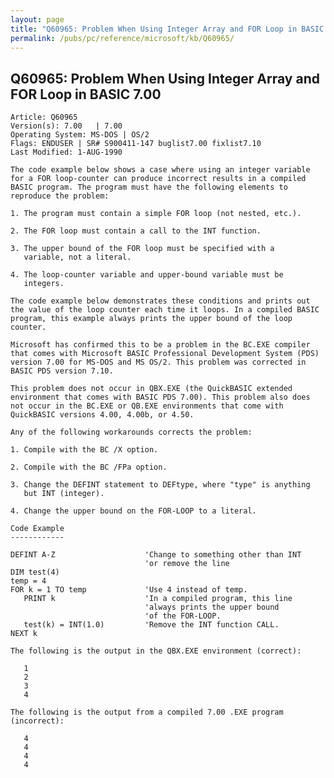 ```yaml
---
layout: page
title: "Q60965: Problem When Using Integer Array and FOR Loop in BASIC 7.00"
permalink: /pubs/pc/reference/microsoft/kb/Q60965/
---
```


## Q60965: Problem When Using Integer Array and FOR Loop in BASIC 7.00

	Article: Q60965
	Version(s): 7.00   | 7.00
	Operating System: MS-DOS | OS/2
	Flags: ENDUSER | SR# S900411-147 buglist7.00 fixlist7.10
	Last Modified: 1-AUG-1990
	
	The code example below shows a case where using an integer variable
	for a FOR loop-counter can produce incorrect results in a compiled
	BASIC program. The program must have the following elements to
	reproduce the problem:
	
	1. The program must contain a simple FOR loop (not nested, etc.).
	
	2. The FOR loop must contain a call to the INT function.
	
	3. The upper bound of the FOR loop must be specified with a
	   variable, not a literal.
	
	4. The loop-counter variable and upper-bound variable must be
	   integers.
	
	The code example below demonstrates these conditions and prints out
	the value of the loop counter each time it loops. In a compiled BASIC
	program, this example always prints the upper bound of the loop
	counter.
	
	Microsoft has confirmed this to be a problem in the BC.EXE compiler
	that comes with Microsoft BASIC Professional Development System (PDS)
	version 7.00 for MS-DOS and MS OS/2. This problem was corrected in
	BASIC PDS version 7.10.
	
	This problem does not occur in QBX.EXE (the QuickBASIC extended
	environment that comes with BASIC PDS 7.00). This problem also does
	not occur in the BC.EXE or QB.EXE environments that come with
	QuickBASIC versions 4.00, 4.00b, or 4.50.
	
	Any of the following workarounds corrects the problem:
	
	1. Compile with the BC /X option.
	
	2. Compile with the BC /FPa option.
	
	3. Change the DEFINT statement to DEFtype, where "type" is anything
	   but INT (integer).
	
	4. Change the upper bound on the FOR-LOOP to a literal.
	
	Code Example
	------------
	
	DEFINT A-Z                    'Change to something other than INT
	                              'or remove the line
	DIM test(4)
	temp = 4
	FOR k = 1 TO temp             'Use 4 instead of temp.
	   PRINT k                    'In a compiled program, this line
	                              'always prints the upper bound
	                              'of the FOR-LOOP.
	   test(k) = INT(1.0)         'Remove the INT function CALL.
	NEXT k
	
	The following is the output in the QBX.EXE environment (correct):
	
	   1
	   2
	   3
	   4
	
	The following is the output from a compiled 7.00 .EXE program
	(incorrect):
	
	   4
	   4
	   4
	   4
